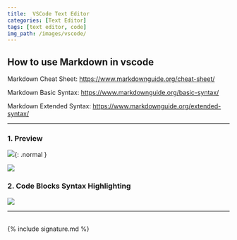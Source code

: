 ```yaml
---
title:  VSCode Text Editor
categories: [Text Editor]
tags: [text editor, code]
img_path: /images/vscode/
---
```


## How to use Markdown in vscode

Markdown Cheat Sheet:
<a href="https://www.markdownguide.org/cheat-sheet/" target="_blank">https://www.markdownguide.org/cheat-sheet/</a>

Markdown Basic Syntax:
<a href="https://www.markdownguide.org/basic-syntax/" target="_blank">https://www.markdownguide.org/basic-syntax/</a>

Markdown Extended Syntax:
<a href="https://www.markdownguide.org/extended-syntax/" target="_blank">https://www.markdownguide.org/extended-syntax/</a>

---

### 1. Preview

<img src="2022-10-08_18-02.png">{: .normal }

<img src="2022-10-08_18-10.png">

### 2. Code Blocks Syntax Highlighting

<img src="2022-10-08_18-55.png">

---
<br>
{% include signature.md %}
